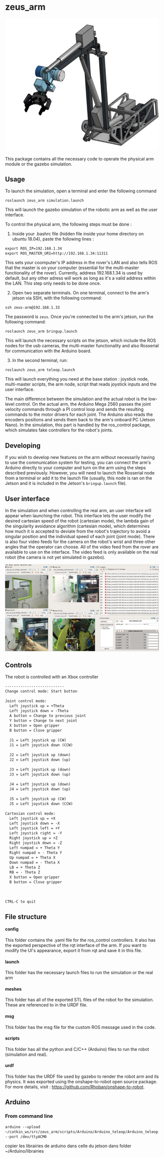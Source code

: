 # zeus_arm

![](imgs/arm.png)

This package contains all the necessary code to operate the physical arm module or the gazebo simulation. 

## Usage
To launch the simulation, open a terminal and enter the following command
```
roslaunch zeus_arm simulation.launch
```
This will launch the gazebo simulation of the robotic arm as well as the user interface.

To control the physical arm, the following steps must be done : 

1. Inside your .bashrc file (hidden file inside your home directory on ubuntu 18.04), paste the following lines :
```
export ROS_IP=192.168.1.34
export ROS_MASTER_URI=http://192.168.1.34:11311
```
This sets your coomputer's IP address in the rover's LAN and also tells ROS that the master is on your computer (essential for the multi-master functionality of the rover). Currently, address 192.168.1.34 is used by default, but any other adress will work as long as it's a valid address within the LAN. This step only needs to be done once.

2. Open two separate terminals. On one terminal, connect to the arm's jetson via SSH, with the following command: 
 ```
 ssh zeus-arm@192.168.1.33
 ```
The password is `zeus`. Once you're connected to the arm's jetson, run the following command:
```
roslaunch zeus_arm bringup.launch
```
This will launch the necessary scripts on the jetson, which include the ROS nodes for the usb cameras, the multi-master functionality and also Rosserial for communication with the Arduino board.

3. In the second terminal, run:
```
roslaunch zeus_arm teleop.launch
```
This will launch everything you need at the base station : joystick node, multi-master scripts, the arm node, script that reads joystick inputs and the user interface.

The main difference between the simulation and the actual robot is the low-level control. On the actual arm, the Arduino Mega 2560 passes the joint velocity commands through a PI 
control loop and sends the resulting commands to the motor drivers for each joint. The Arduino also reads the encoders positions and sends them back to the arm's onboard PC (Jetson Nano).
In the simulation, this part is handled by the ros_control package, which simulates fake controllers for the robot's joints. 

## Developing
If you wish to develop new features on the arm without necessarily having to use the communication system for testing, you can connect the arm's Arduino directly to your computer and turn on the arm using the steps described previously. However, you will need to launch the Rosserial node from a terminal or add it to the launch file (usually, this node is ran on the Jetson and it is included in the Jetson's `bringup.launch` file).

## User interface
In the simulation and when controlling the real arm, an user interface will appear when launching the robot. This interface lets the user modify the desired cartesian speed of the robot (cartesian mode), the lambda gain of the singularity avoidance algorithm (cartesian mode), which determines how much it is accepted to deviate from the robot's trajectory to avoid a singular position and the individual speed of each joint (joint mode). There is also four video feeds for the camera on the robot's wrist and three other angles that the operator can choose. All of the video feed from the rover are available to use on the interface. The video feed is only available on the real robot (the camera is not yet simulated in gazebo).

![](imgs/arm_interface.png)

## Controls 
The robot is controlled with an Xbox controller

```
---------------------------
Change control mode: Start button

Joint control mode:
  Left joystick up = +Theta
  Left joystick down = -Theta
  A button = Change to previous joint
  Y button = Change to next joint
  X button = Open gripper 
  B button = Close gripper

  J1 = Left joystick up (CW)
  J1 = Left joystick down (CCW)

  J2 = Left joystick up (down)
  J2 = Left joystick down (up)

  J3 = Left joystick up (down)
  J3 = Left joystick down (up)

  J4 = Left joystick up (down)
  J4 = Left joystick down (up)

  J5 = Left joystick up (CW)
  J5 = Left joystick down (CCW)

Cartesian control mode:
  Left joystick up = +X
  Left joystick down = -X
  Left joystick left = +Y
  Left joystick right = -Y
  Right joystick up = +Z
  Right joystick down = -Z
  Left numpad = + Theta Y
  Right numpad = - Theta Y
  Up numpad = + Theta X
  Down numpad = - Theta X
  LB = + Theta Z
  RB = - Theta Z 
  X button = Open gripper 
  B button = Close gripper


  
CTRL-C to quit
```
## File structure

#### config
This folder contains the .yaml file for the ros_control controllers. It also has the exported perspective of the rqt interface of the arm. If you want to modify the UI's appearance, export it from rqt and save it in this file.

#### launch
This folder has the necessary launch files to run the simulation or the real arm 

#### meshes
This folder has all of the exported STL files of the robot for the simulation. These are referenced to in the URDF file.

#### msg
This folder has the msg file for the custom ROS message used in the code.

#### scripts
This folder has all the python and C/C++ (Arduino) files to run the robot (simulation and real).

#### urdf
This folder has the URDF file used by gazebo to render the robot arm and its physics. It was exported using the onshape-to-robot open source package. For more details, visit : https://github.com/Rhoban/onshape-to-robot.


## Arduino

### From command line
```
arduino --upload ~/catkin_ws/src/zeus_arm/scripts/Arduino/Arduino_teleop/Arduino_teleop.ino --port /dev/ttyACM0
```

copier les librairies de arduino dans celle du jetson dans folder ~/Arduino/librairies
